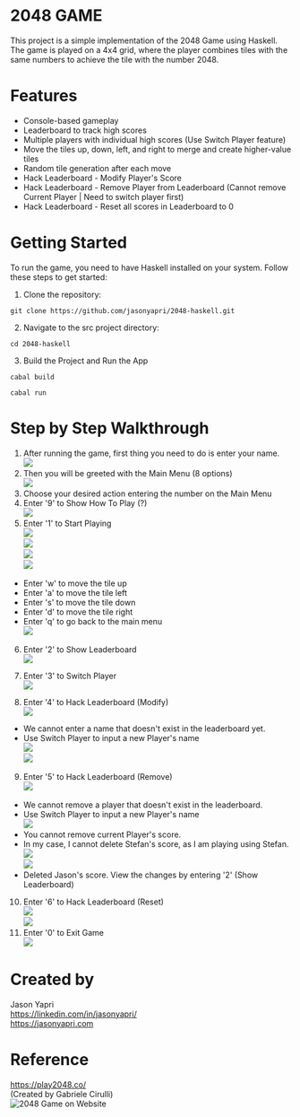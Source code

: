 # 2048 GAME
This project is a simple implementation of the 2048 Game using Haskell.
The game is played on a 4x4 grid, where the player combines tiles with the same numbers to achieve the tile with the number 2048.

# Features
- Console-based gameplay
- Leaderboard to track high scores
- Multiple players with individual high scores (Use Switch Player feature)
- Move the tiles up, down, left, and right to merge and create higher-value tiles
- Random tile generation after each move
- Hack Leaderboard - Modify Player's Score
- Hack Leaderboard - Remove Player from Leaderboard (Cannot remove Current Player | Need to switch player first)
- Hack Leaderboard - Reset all scores in Leaderboard to 0

# Getting Started
To run the game, you need to have Haskell installed on your system. Follow these steps to get started:

1. Clone the repository:
```shell
git clone https://github.com/jasonyapri/2048-haskell.git
```

2. Navigate to the src project directory:
```shell
cd 2048-haskell
```

3. Build the Project and Run the App
```shell
cabal build
```

```shell
cabal run
```

# Step by Step Walkthrough

1. After running the game, first thing you need to do is enter your name.<br />
![](https://i.ibb.co/JRtXwrg/image.png)
2. Then you will be greeted with the Main Menu (8 options)<br />
![](https://i.ibb.co/QPVxCVN/image.png)
3. Choose your desired action entering the number on the Main Menu<br />
4. Enter '9' to Show How To Play (?)<br />
![](https://i.ibb.co/JyJXDKG/image.png)
5. Enter '1' to Start Playing<br />
![](https://i.ibb.co/m4BQJ8B/image.png)<br />
![](https://i.ibb.co/0JHndn7/image.png)<br />
![](https://i.ibb.co/XWRTDph/image.png)<br />
![](https://i.ibb.co/WfCwJy4/image.png)
- Enter 'w' to move the tile up
- Enter 'a' to move the tile left
- Enter 's' to move the tile down
- Enter 'd' to move the tile right
- Enter 'q' to go back to the main menu<br />
![](https://i.ibb.co/YNSJ1Xd/image.png)

6. Enter '2' to Show Leaderboard<br />
![](https://i.ibb.co/5LJ7Lh1/image.png)

7. Enter '3' to Switch Player<br />
![](https://i.ibb.co/Yf6Tw3B/image.png)

8. Enter '4' to Hack Leaderboard (Modify)<br />
![](https://i.ibb.co/kK2VNFz/image.png)
- We cannot enter a name that doesn't exist in the leaderboard yet.
- Use Switch Player to input a new Player's name<br />
![](https://i.ibb.co/4s104rW/image.png)<br />
![](https://i.ibb.co/nnMpHV4/image.png)

9. Enter '5' to Hack Leaderboard (Remove)<br />
![](https://i.ibb.co/TkDCJ7P/image.png)
- We cannot remove a player that doesn't exist in the leaderboard.
- Use Switch Player to input a new Player's name<br />
![](https://i.ibb.co/K2rDrBd/image.png)
- You cannot remove current Player's score.
- In my case, I cannot delete Stefan's score, as I am playing using Stefan.<br />
![](https://i.ibb.co/VYnr6qd/image.png)<br />
![](https://i.ibb.co/vZdS5Wc/image.png)<br />
- Deleted Jason's score. View the changes by entering '2' (Show Leaderboard)

10. Enter '6' to Hack Leaderboard (Reset)<br />
![](https://i.ibb.co/hD1GDBG/image.png)<br />
![](https://i.ibb.co/N2jt052/image.png)
11. Enter '0' to Exit Game<br />
![](https://i.ibb.co/Zm0jvy0/image.png)

# Created by
Jason Yapri<br />
https://linkedin.com/in/jasonyapri/<br />
https://jasonyapri.com

# Reference
https://play2048.co/<br />
(Created by Gabriele Cirulli)<br />
![2048 Game on Website](https://i.ibb.co/sPHbBqC/image.png)

